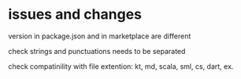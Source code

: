 # issues and changes

version in package.json and in marketplace are different 

check strings and punctuations needs to be separated

check compatinility with file extention: kt, md, scala, sml, cs, dart, ex.